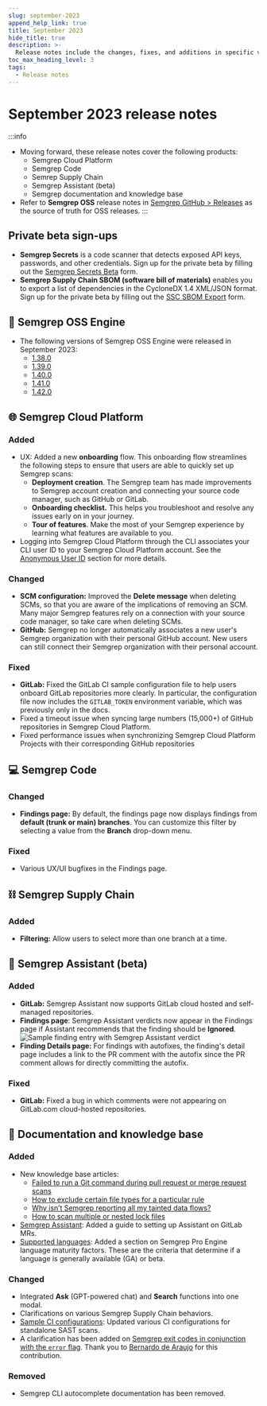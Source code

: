 ```yaml
---
slug: september-2023
append_help_link: true
title: September 2023
hide_title: true
description: >-
  Release notes include the changes, fixes, and additions in specific versions of Semgrep.
toc_max_heading_level: 3
tags:
  - Release notes
---
```


# September 2023 release notes

:::info
* Moving forward, these release notes cover the following products:
    * Semgrep Cloud Platform
    * Semgrep Code
    * Semrep Supply Chain
    * Semgrep Assistant (beta)
    * Semgrep documentation and knowledge base
* Refer to **Semgrep OSS** release notes in [<i class="fas fa-external-link fa-xs"></i> Semgrep GitHub > Releases](https://github.com/semgrep/semgrep/releases/) as the source of truth for OSS releases.
:::

## Private beta sign-ups

* **Semgrep Secrets** is a code scanner that detects exposed API keys, passwords, and other credentials. Sign up for the private beta by filling out the [<i class="fas fa-external-link fa-xs"></i> Semgrep Secrets Beta](https://get.semgrep.dev/secrets-beta-request.html) form.
* **Semgrep Supply Chain SBOM (software bill of materials)** enables you to export a list of dependencies in the CycloneDX 1.4 XML/JSON format. Sign up for the private beta by filling out the [<i class="fas fa-external-link fa-xs"></i> SSC SBOM Export](https://get.semgrep.dev/SBOM-Export-private-beta.htm) form.

## 🔧 Semgrep OSS Engine

* The following versions of Semgrep OSS Engine were released in September 2023:
  * [<i class="fas fa-external-link fa-xs"></i> 1.38.0](https://github.com/semgrep/semgrep/releases/tag/v1.38.0)
  * [<i class="fas fa-external-link fa-xs"></i> 1.39.0](https://github.com/semgrep/semgrep/releases/tag/v1.39.0)
  * [<i class="fas fa-external-link fa-xs"></i> 1.40.0](https://github.com/semgrep/semgrep/releases/tag/v1.40.0)
  * [<i class="fas fa-external-link fa-xs"></i> 1.41.0](https://github.com/semgrep/semgrep/releases/tag/v1.41.0)
  * [<i class="fas fa-external-link fa-xs"></i> 1.42.0](https://github.com/semgrep/semgrep/releases/tag/v1.42.0)

## 🌐 Semgrep Cloud Platform

### Added

- UX: Added a new **onboarding** flow. This onboarding flow streamlines the following steps to ensure that users are able to quickly set up Semgrep scans: <!-- #10473 -->
	- **Deployment creation**. The Semgrep team has made improvements to Semgrep account creation and connecting your source code manager, such as GitHub or GitLab.
	- **Onboarding checklist.** This helps you troubleshoot and resolve any issues early on in your journey.
	- **Tour of features**. Make the most of your Semgrep experience by learning what features are available to you.
- Logging into Semgrep Cloud Platform through the CLI associates your CLI user ID to your Semgrep Cloud Platform account. See the [<i class="fas fa-external-link fa-xs"></i> Anonymous User ID](https://github.com/semgrep/semgrep/blob/develop/PRIVACY.md#anonymous-user-id) section for more details.

### Changed

- **SCM configuration:** Improved the **Delete message** when deleting SCMs, so that you are aware of the implications of removing an SCM. Many major Semgrep features rely on a connection with your source code manager, so take care when deleting SCMs.
- **GitHub:** Semgrep no longer automatically associates a new user's Semgrep organization with their personal GitHub account. New users can still connect their Semgrep organization with their personal account.

### Fixed

- **GitLab:** Fixed the GitLab CI sample configuration file to help users onboard GitLab repositories more clearly. In particular, the configuration file now includes the `GITLAB_TOKEN` environment variable, which was previously only in the docs.
- Fixed a timeout issue when syncing large numbers (15,000+) of GitHub repositories in Semgrep Cloud Platform.
- Fixed performance issues when synchronizing Semgrep Cloud Platform Projects with their corresponding GitHub repositories <!-- 10156 -->

## 💻 Semgrep Code

### Changed

- **Findings page:** By default, the findings page now displays findings from **default (trunk or main) branches**. You can customize this filter by selecting a value from the **Branch** drop-down menu.

### Fixed

- Various UX/UI bugfixes in the Findings page.

## ⛓️ Semgrep Supply Chain

### Added

- **Filtering:** Allow users to select more than one branch at a time.

## 🤖 Semgrep Assistant (beta)

### Added

- **GitLab:** Semgrep Assistant now supports GitLab cloud hosted and self-managed repositories.
- **Findings page**: Semgrep Assistant verdicts now appear in the Findings page if Assistant recommends that the finding should be **Ignored**. <!-- #10438 -->
![Sample finding entry with Semgrep Assistant verdict](/img/sept-2023-assistant-findings.png)
- **Finding Details page:** For findings with autofixes, the finding's detail page includes a link to the PR comment with the autofix since the PR comment allows for directly committing the autofix. <!-- #10516 -->

### Fixed

- **GitLab:** Fixed a bug in which comments were not appearing on GitLab.com cloud-hosted repositories.

## 📝 Documentation and knowledge base

### Added

* New knowledge base articles:
    * [<i class="fa-regular fa-file-lines"></i> Failed to run a Git command during pull request or merge request scans](/kb/semgrep-ci/git-command-errors)
    * [<i class="fa-regular fa-file-lines"></i> How to exclude certain file types for a particular rule](/kb/rules/exclude_rule_for_certain_filetypes)
    * [<i class="fa-regular fa-file-lines"></i> Why isn’t Semgrep reporting all my tainted data flows?](/kb/semgrep-code/finding_all_taints)
    * [<i class="fa-regular fa-file-lines"></i> How to scan multiple or nested lock files](/kb/semgrep-supply-chain/scanning_multiple_lockfiles)
* [<i class="fa-regular fa-file-lines"></i> Semgrep Assistant](/semgrep-assistant/getting-started#enable-assistant): Added a guide to setting up Assistant on GitLab MRs.
* [<i class="fa-regular fa-file-lines"></i> Supported languages](/supported-languages#language-maturity-levels): Added a section on Semgrep Pro Engine language maturity factors. These are the criteria that determine if a language is generally available (GA) or beta.
### Changed

* Integrated **Ask** (GPT-powered chat) and **Search** functions into one modal.
* Clarifications on various Semgrep Supply Chain behaviors.
* [<i class="fa-regular fa-file-lines"></i> Sample CI configurations](/semgrep-ci/sample-ci-configs):  Updated various CI configurations for standalone SAST scans.
* A clarification has been added on [Semgrep exit codes in conjunction with the `error` flag](/cli-reference#exit-codes). Thank you to [Bernardo de Araujo](https://github.com/bernardoamc) for this contribution.

### Removed

* Semgrep CLI autocomplete documentation has been removed.
